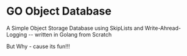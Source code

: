 # GO Object Database

A Simple Object Storage Database using SkipLists and Write-Ahread-Logging -- written in Golang from Scratch

But Why - cause its fun!!!